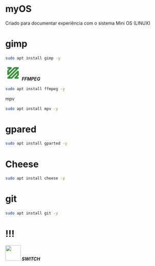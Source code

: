 # myOS
Criado para documentar experiência com o sistema Mini OS (LINUX)

# gimp
```bash
sudo apt install gimp -y
```




<img src="https://raw.githubusercontent.com/JeversonDiasSilva/myOS/main/img/ffmpeg.png" width=48 height=48 /><b><i>&nbsp;FFMPEG</i></b><br>

```bash
sudo apt install ffmpeg -y
```


mpv
```bash
sudo apt install mpv -y
```


# gpared
```bash
sudo apt install gparted -y
```


# Cheese
```bash
sudo apt install cheese -y
```



# git 
```bash
sudo apt install git -y
```

# !!!
<img src="https://github.com/uureel/batocera.pro/raw/main/switch/extra/icon.png" width=48 height=48 /><b><i>&nbsp;SWITCH</i></b><br>
